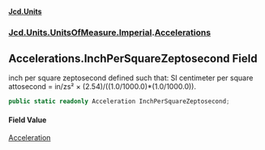 #### [Jcd.Units](index.md 'index')

### [Jcd.Units.UnitsOfMeasure.Imperial](Jcd.Units.UnitsOfMeasure.Imperial.md 'Jcd.Units.UnitsOfMeasure.Imperial').[Accelerations](Accelerations.md 'Jcd.Units.UnitsOfMeasure.Imperial.Accelerations')

## Accelerations.InchPerSquareZeptosecond Field

inch per square zeptosecond defined such that: SI centimeter per square attosecond = in/zs² ×
(2.54)/((1.0/1000.0)*(1.0/1000.0)).

```csharp
public static readonly Acceleration InchPerSquareZeptosecond;
```

#### Field Value

[Acceleration](Acceleration.md 'Jcd.Units.UnitTypes.Acceleration')